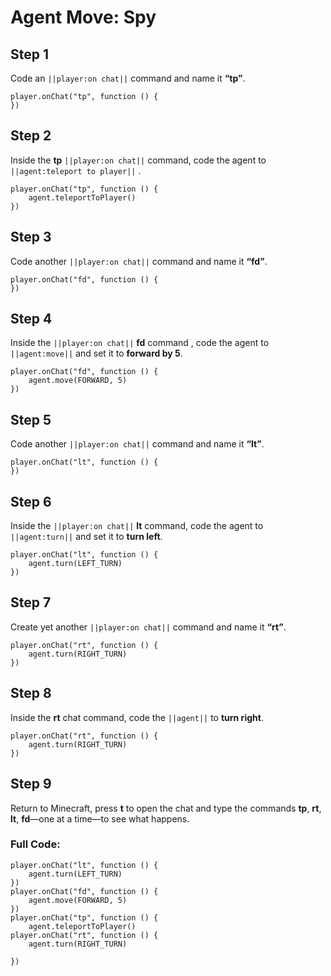 ﻿# Agent Move: Spy

## Step 1
Code an ``||player:on chat||`` command and name it **“tp”**.

```spy
player.onChat("tp", function () {
})
```

## Step 2

Inside the **tp**  ``||player:on chat||`` command, code the agent to ``||agent:teleport to player||`` .

```spy
player.onChat("tp", function () {
    agent.teleportToPlayer()
})
```

## Step 3

Code another ``||player:on chat||`` command and name it **“fd”**.

```spy
player.onChat("fd", function () {
})
```

## Step 4

Inside the  ``||player:on chat||`` **fd** command , code the agent to ``||agent:move||`` and set it to **forward by 5**. 

```spy
player.onChat("fd", function () {
    agent.move(FORWARD, 5)
})
```

## Step 5

Code another ``||player:on chat||`` command and name it **“lt”**.

```spy
player.onChat("lt", function () {
})
```

## Step 6

Inside the ``||player:on chat||`` **lt** command, code the agent to ``||agent:turn||`` and set it to **turn left**.

```spy
player.onChat("lt", function () {
    agent.turn(LEFT_TURN)
})
```

## Step 7

Create yet another ``||player:on chat||`` command and name it **“rt”**.

```spy
player.onChat("rt", function () {
    agent.turn(RIGHT_TURN)
})
```

## Step 8

Inside the **rt** chat command, code the ``||agent||`` to **turn right**.

```spy
player.onChat("rt", function () {
    agent.turn(RIGHT_TURN)
})
```

## Step 9

Return to Minecraft, press **t** to open the chat and type the commands **tp**, **rt**, **lt**, **fd**—one at a time—to see what happens.

### Full Code: 

```spy
player.onChat("lt", function () {
    agent.turn(LEFT_TURN)
})
player.onChat("fd", function () {
    agent.move(FORWARD, 5)
})
player.onChat("tp", function () {
    agent.teleportToPlayer()
player.onChat("rt", function () { 
    agent.turn(RIGHT_TURN) 

})
```

